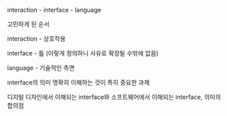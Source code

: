 interaction - interface - language

고민하게 된 순서



interaction - 상호작용

interface - 틀 \(이렇게 정의하니 사유로 확장될 수밖에 없음\)

language - 기술적인 측면



interface의 의미 명확히 이해하는 것이 특히 중요한 과제

디지털 디자인에서 이해되는 interface와 소프트웨어에서 이해되는 interface, 의미의 합의점

